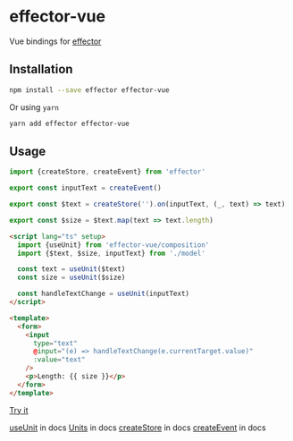 # effector-vue

Vue bindings for [effector](https://www.npmjs.com/package/effector)

## Installation

```bash
npm install --save effector effector-vue
```

Or using `yarn`

```bash
yarn add effector effector-vue
```

## Usage

```js
import {createStore, createEvent} from 'effector'

export const inputText = createEvent()

export const $text = createStore('').on(inputText, (_, text) => text)

export const $size = $text.map(text => text.length)
```

```html
<script lang="ts" setup>
  import {useUnit} from 'effector-vue/composition'
  import {$text, $size, inputText} from './model'

  const text = useUnit($text)
  const size = useUnit($size)

  const handleTextChange = useUnit(inputText)
</script>

<template>
  <form>
    <input
      type="text"
      @input="(e) => handleTextChange(e.currentTarget.value)"
      :value="text"
    />
    <p>Length: {{ size }}</p>
  </form>
</template>
```

[Try it](https://playcode.io/1914159)

[useUnit](https://effector.dev/docs/api/effector-react/useUnit) in docs
[Units](https://effector.dev/docs/glossary#unit) in docs
[createStore](https://effector.dev/docs/api/effector/createStore) in docs
[createEvent](https://effector.dev/docs/api/effector/createEvent) in docs
